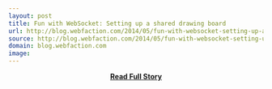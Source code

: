 ```yaml
---
layout: post
title: Fun with WebSocket: Setting up a shared drawing board
url: http://blog.webfaction.com/2014/05/fun-with-websocket-setting-up-a-shared-drawing-board/
source: http://blog.webfaction.com/2014/05/fun-with-websocket-setting-up-a-shared-drawing-board/
domain: blog.webfaction.com
image: 
---
```


<p></p>
<center><p><a href="http://blog.webfaction.com/2014/05/fun-with-websocket-setting-up-a-shared-drawing-board/" style='padding:25px; font-sze:18px; font-weight: bold;'>Read Full Story</a></p></center>
